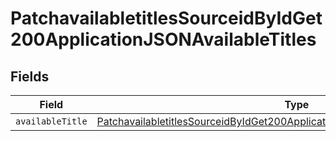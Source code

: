 # PatchavailabletitlesSourceidByIdGet200ApplicationJSONAvailableTitles


## Fields

| Field                                                                                                                                                                                               | Type                                                                                                                                                                                                | Required                                                                                                                                                                                            | Description                                                                                                                                                                                         |
| --------------------------------------------------------------------------------------------------------------------------------------------------------------------------------------------------- | --------------------------------------------------------------------------------------------------------------------------------------------------------------------------------------------------- | --------------------------------------------------------------------------------------------------------------------------------------------------------------------------------------------------- | --------------------------------------------------------------------------------------------------------------------------------------------------------------------------------------------------- |
| `availableTitle`                                                                                                                                                                                    | [PatchavailabletitlesSourceidByIdGet200ApplicationJSONAvailableTitlesAvailableTitle](../../models/operations/patchavailabletitlessourceidbyidget200applicationjsonavailabletitlesavailabletitle.md) | :heavy_minus_sign:                                                                                                                                                                                  | N/A                                                                                                                                                                                                 |